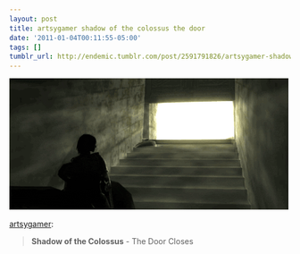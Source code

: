 ```yaml
---
layout: post
title: artsygamer shadow of the colossus the door
date: '2011-01-04T00:11:55-05:00'
tags: []
tumblr_url: http://endemic.tumblr.com/post/2591791826/artsygamer-shadow-of-the-colossus-the-door
---
```

 ![](/tumblr_files/tumblr_legwjt7vl11qbzf0vo1_500.gif)  

[artsygamer](http://videogamesasart.com/post/2586344474/shadow-of-the-colossus-the-door-closes):

> **Shadow of the Colossus** - The Door Closes
